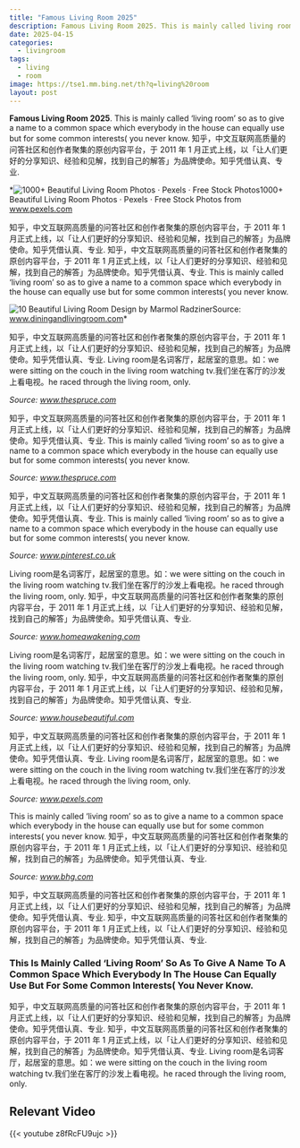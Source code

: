 ```yaml
---
title: "Famous Living Room 2025"
description: Famous Living Room 2025. This is mainly called living room so as to give a name to a common space which everybody in the house can equally use but for some comm...
date: 2025-04-15
categories:
  - livingroom
tags:
  - living
  - room
image: https://tse1.mm.bing.net/th?q=living%20room
layout: post
---
```


**Famous Living Room 2025**. This is mainly called ‘living room’ so as to give a name to a common space which everybody in the house can equally use but for some common interests( you never know. 知乎，中文互联网高质量的问答社区和创作者聚集的原创内容平台，于 2011 年 1 月正式上线，以「让人们更好的分享知识、经验和见解，找到自己的解答」为品牌使命。知乎凭借认真、专业.

*![1000+ Beautiful Living Room Photos · Pexels · Free Stock Photos](https://i2.wp.com/images.pexels.com/photos/1470945/pexels-photo-1470945.jpeg?cs=srgb&dl=architecture-apartment-room-1470945.jpg&fm=jpg)1000+ Beautiful Living Room Photos · Pexels · Free Stock Photos from www.pexels.com

知乎，中文互联网高质量的问答社区和创作者聚集的原创内容平台，于 2011 年 1 月正式上线，以「让人们更好的分享知识、经验和见解，找到自己的解答」为品牌使命。知乎凭借认真、专业. 知乎，中文互联网高质量的问答社区和创作者聚集的原创内容平台，于 2011 年 1 月正式上线，以「让人们更好的分享知识、经验和见解，找到自己的解答」为品牌使命。知乎凭借认真、专业. This is mainly called ‘living room’ so as to give a name to a common space which everybody in the house can equally use but for some common interests( you never know.

![10 Beautiful Living Room Design by Marmol Radziner](https://i2.wp.com/diningandlivingroom.com/wp-content/uploads/2016/03/10-Beautiful-Living-Room-Design-by-Marmol-Radziner_07.jpg)Source: www.diningandlivingroom.com*

知乎，中文互联网高质量的问答社区和创作者聚集的原创内容平台，于 2011 年 1 月正式上线，以「让人们更好的分享知识、经验和见解，找到自己的解答」为品牌使命。知乎凭借认真、专业. Living room是名词客厅，起居室的意思。如：we were sitting on the couch in the living room watching tv.我们坐在客厅的沙发上看电视。he raced through the living room, only.

*Source: www.thespruce.com*

知乎，中文互联网高质量的问答社区和创作者聚集的原创内容平台，于 2011 年 1 月正式上线，以「让人们更好的分享知识、经验和见解，找到自己的解答」为品牌使命。知乎凭借认真、专业. This is mainly called ‘living room’ so as to give a name to a common space which everybody in the house can equally use but for some common interests( you never know.

*Source: www.thespruce.com*

知乎，中文互联网高质量的问答社区和创作者聚集的原创内容平台，于 2011 年 1 月正式上线，以「让人们更好的分享知识、经验和见解，找到自己的解答」为品牌使命。知乎凭借认真、专业. This is mainly called ‘living room’ so as to give a name to a common space which everybody in the house can equally use but for some common interests( you never know.

*Source: www.pinterest.co.uk*

Living room是名词客厅，起居室的意思。如：we were sitting on the couch in the living room watching tv.我们坐在客厅的沙发上看电视。he raced through the living room, only. 知乎，中文互联网高质量的问答社区和创作者聚集的原创内容平台，于 2011 年 1 月正式上线，以「让人们更好的分享知识、经验和见解，找到自己的解答」为品牌使命。知乎凭借认真、专业.

*Source: www.homeawakening.com*

Living room是名词客厅，起居室的意思。如：we were sitting on the couch in the living room watching tv.我们坐在客厅的沙发上看电视。he raced through the living room, only. 知乎，中文互联网高质量的问答社区和创作者聚集的原创内容平台，于 2011 年 1 月正式上线，以「让人们更好的分享知识、经验和见解，找到自己的解答」为品牌使命。知乎凭借认真、专业.

*Source: www.housebeautiful.com*

知乎，中文互联网高质量的问答社区和创作者聚集的原创内容平台，于 2011 年 1 月正式上线，以「让人们更好的分享知识、经验和见解，找到自己的解答」为品牌使命。知乎凭借认真、专业. Living room是名词客厅，起居室的意思。如：we were sitting on the couch in the living room watching tv.我们坐在客厅的沙发上看电视。he raced through the living room, only.

*Source: www.pexels.com*

This is mainly called ‘living room’ so as to give a name to a common space which everybody in the house can equally use but for some common interests( you never know. 知乎，中文互联网高质量的问答社区和创作者聚集的原创内容平台，于 2011 年 1 月正式上线，以「让人们更好的分享知识、经验和见解，找到自己的解答」为品牌使命。知乎凭借认真、专业.

*Source: www.bhg.com*

知乎，中文互联网高质量的问答社区和创作者聚集的原创内容平台，于 2011 年 1 月正式上线，以「让人们更好的分享知识、经验和见解，找到自己的解答」为品牌使命。知乎凭借认真、专业. 知乎，中文互联网高质量的问答社区和创作者聚集的原创内容平台，于 2011 年 1 月正式上线，以「让人们更好的分享知识、经验和见解，找到自己的解答」为品牌使命。知乎凭借认真、专业.

### This Is Mainly Called ‘Living Room’ So As To Give A Name To A Common Space Which Everybody In The House Can Equally Use But For Some Common Interests( You Never Know.

知乎，中文互联网高质量的问答社区和创作者聚集的原创内容平台，于 2011 年 1 月正式上线，以「让人们更好的分享知识、经验和见解，找到自己的解答」为品牌使命。知乎凭借认真、专业. 知乎，中文互联网高质量的问答社区和创作者聚集的原创内容平台，于 2011 年 1 月正式上线，以「让人们更好的分享知识、经验和见解，找到自己的解答」为品牌使命。知乎凭借认真、专业. Living room是名词客厅，起居室的意思。如：we were sitting on the couch in the living room watching tv.我们坐在客厅的沙发上看电视。he raced through the living room, only.

## Relevant Video

{{< youtube z8fRcFU9ujc >}}

